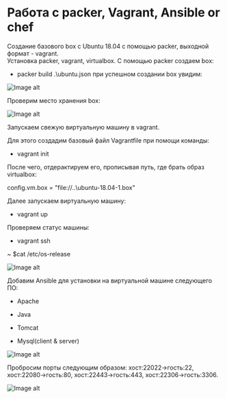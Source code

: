 # Работа с packer, Vagrant, Ansible or chef
Создание базового box с Ubuntu 18.04 с помощью packer, выходной формат - vagrant.  
Установка packer, vagrant, virtualbox. C помощью packer создаем box:  
- packer build .\ubuntu.json
при успешном создании box увидим:  

![Image alt](https://github.com/impalla215/Dev-Ops/blob/master/screens/packer.jpg)    







Проверим место хранения box:  

![Image alt](https://github.com/impalla215/Dev-Ops/blob/master/screens/packer2.jpg)  





Запускаем свежую виртуальную машину в vagrant.  

Для этого создадим базовый файл Vagrantfile при помощи команды:  

- vagrant init

После чего, отдерактируем его, прописывая путь, где брать образ virtualbox:  

config.vm.box = "file://..\ubuntu-18.04-1.box"  

Далее запускаем виртуальную машину:  

- vagrant up

Проверяем статус машины:  

- vagrant ssh  

~ $cat /etc/os-release  


![Image alt](https://github.com/impalla215/Dev-Ops/blob/master/screens/vagrant.jpg)  



Добавим Ansible для установки на виртуальной машине следующего ПО:  

- Apache  

- Java  

- Tomcat  

- Mysql(client & server)  



![Image alt](https://github.com/impalla215/Dev-Ops/blob/master/screens/ansible.png)  


Пробросим порты следующим образом: хост:22022->гость:22, хост:22080->гость:80, хост:22443->гость:443, хост:22306->гость:3306.  


![Image alt](https://github.com/impalla215/Dev-Ops/blob/master/screens/ports.png)  







